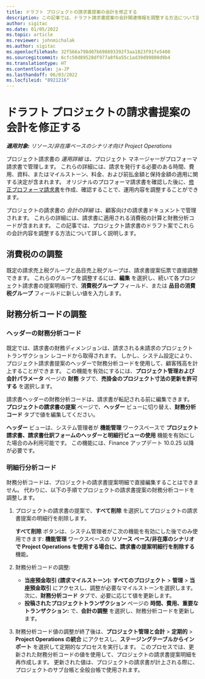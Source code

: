 ```yaml
---
title: ドラフト プロジェクトの請求書提案の会計を修正する
description: この記事では、ドラフト請求書提案の会計関連情報を調整する方法について説明します。
author: sigitac
ms.date: 01/05/2022
ms.topic: article
ms.reviewer: johnmichalak
ms.author: sigitac
ms.openlocfilehash: 32f566a798d07b698693392f3aa1823f91fe5408
ms.sourcegitcommit: 6cfc50d89528df977a8f6a55c1ad39d99800d9b4
ms.translationtype: HT
ms.contentlocale: ja-JP
ms.lasthandoff: 06/03/2022
ms.locfileid: "8921216"
---
```

# <a name="correct-the-accounting-on-draft-project-invoice-proposals"></a>ドラフト プロジェクトの請求書提案の会計を修正する

_**適用対象:** リソース/非在庫ベースのシナリオ向け Project Operations_

プロジェクト請求書の *運用詳細* は、プロジェクト マネージャーがプロフォーマ請求書で管理します。 これらの詳細には、請求を発行する必要のある時間、費用、資料、またはマイルストーン、料金、および前払金額と保持金額の適用に関する決定が含まれます。 オリジナルのプロフォーマ請求書を確認した後に、[修正プロフォーマ請求書](../proforma-invoicing/corrective-invoices.md)を作成、確認することで、運用内容を調整することができます。

プロジェクトの請求書の *会計の詳細* は、顧客向けの請求書ドキュメントで管理されます。 これらの詳細には、請求書に適用される消費税の計算と財務分析コードが含まれます。 この記事では、プロジェクト請求書のドラフト案でこれらの会計内容を調整する方法について詳しく説明します。

## <a name="adjust-sales-tax"></a>消費税のの調整

既定の請求売上税グループと品目売上税グループは、請求書提案伝票で直接調整できます。 これらのグループを調整するには、**編集** を選択し、続いて各プロジェクト請求書の提案明細行で、**消費税グループ** フィールド、または **品目の消費税グループ** フィールドに新しい値を入力します。

## <a name="adjust-financial-dimensions"></a>財務分析コードの調整

### <a name="header-dimensions"></a>ヘッダーの財務分析コード

既定では、請求書の財務ディメンジョンは、請求される未請求のプロジェクト トランザクション レコードから取得されます。 しかし、システム設定により、プロジェクト請求書提案のヘッダーで財務分析コードを使用して、顧客残高を計上することができます。 この機能を有効にするには、**プロジェクト管理および会計パラメータ** ページの **財務** タブで、**売掛金のプロジェクト寸法の更新を許可する** を選択します。

請求書ヘッダーの財務分析コードは、請求書が転記される前に編集できます。 **プロジェクトの請求書の提案** ページで、**ヘッダー** ビューに切り替え、**財務分析コード** タブで値を編集してください。

**ヘッダー**  ビューは、システム管理者が **機能管理** ワークスペースで **プロジェクト請求書、請求書仕訳フォームのヘッダーと明細行ビューの使用** 機能を有効にした場合のみ利用可能です。 この機能には、Finance アップデート 10.0.25 以降が必要です。

### <a name="line-dimensions"></a>明細行分析コード

財務分析コードは、プロジェクトの請求書提案明細で直接編集することはできません。 代わりに、以下の手順でプロジェクトの請求書提案の財務分析コードを調整します。

1. プロジェクトの請求書の提案で、**すべて削除** を選択してプロジェクトの請求書提案の明細行を削除します。

    **すべて削除** ボタンは、システム管理者がこ次の機能を有効にした後でのみ使用できます: **機能管理** ワークスペースの **リソース ベース/非在庫のシナリオで Project Operations を使用する場合に、請求書の提案明細行を削除する** 機能。

2. 財務分析コードの調整:

    - **当座預金取引 (請求マイルストーン):** **すべてのプロジェクト** \> **管理** \> **当座預金取引** にアクセスし、調整が必要なマイルストーンを選択します。 次に、**財務分析コード** タブで、必要に応じて値を更新します。
    - **投稿されたプロジェクトトランザクション** ページの **時間、費用、重要なトランザクション:** で、**会計の調整** を選択し、財務分析コードを更新します。

3. 財務分析コード値の調整が終了後は、**プロジェクト管理と会計** \> **定期的** \> **Project Operations の統合** にアクセスし、**ステージングテーブルからインポート** を選択して定期的なプロセスを実行します。 このプロセスでは、更新された財務分析コードの値を使用して、プロジェクトの請求書提案明細を再作成します。 更新された値は、プロジェクトの請求書が計上される際に、プロジェクトのサブ台帳と全般台帳で使用されます。
